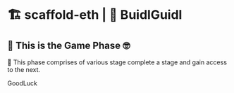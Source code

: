 # 🏗 scaffold-eth | 🏰 BuidlGuidl

## 🚩 This is the Game Phase 🤓

🎫 This phase comprises of various stage complete a stage and gain access to the next. 

GoodLuck 